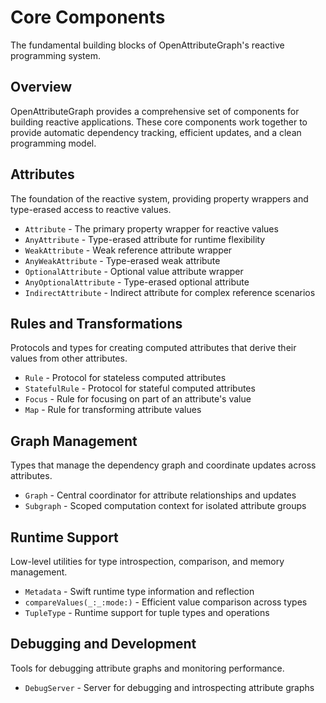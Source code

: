 # Core Components

The fundamental building blocks of OpenAttributeGraph's reactive programming system.

## Overview

OpenAttributeGraph provides a comprehensive set of components for building reactive applications. These core components work together to provide automatic dependency tracking, efficient updates, and a clean programming model.

## Attributes

The foundation of the reactive system, providing property wrappers and type-erased access to reactive values.

- ``Attribute`` - The primary property wrapper for reactive values
- ``AnyAttribute`` - Type-erased attribute for runtime flexibility
- ``WeakAttribute`` - Weak reference attribute wrapper
- ``AnyWeakAttribute`` - Type-erased weak attribute
- ``OptionalAttribute`` - Optional value attribute wrapper  
- ``AnyOptionalAttribute`` - Type-erased optional attribute
- ``IndirectAttribute`` - Indirect attribute for complex reference scenarios

## Rules and Transformations

Protocols and types for creating computed attributes that derive their values from other attributes.

- ``Rule`` - Protocol for stateless computed attributes
- ``StatefulRule`` - Protocol for stateful computed attributes  
- ``Focus`` - Rule for focusing on part of an attribute's value
- ``Map`` - Rule for transforming attribute values

## Graph Management

Types that manage the dependency graph and coordinate updates across attributes.

- ``Graph`` - Central coordinator for attribute relationships and updates
- ``Subgraph`` - Scoped computation context for isolated attribute groups

## Runtime Support

Low-level utilities for type introspection, comparison, and memory management.

- ``Metadata`` - Swift runtime type information and reflection
- ``compareValues(_:_:mode:)`` - Efficient value comparison across types
- ``TupleType`` - Runtime support for tuple types and operations

## Debugging and Development

Tools for debugging attribute graphs and monitoring performance.

- ``DebugServer`` - Server for debugging and introspecting attribute graphs